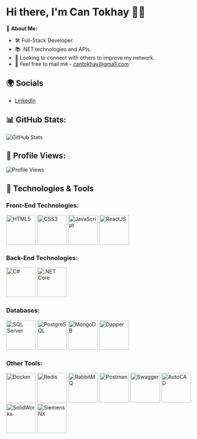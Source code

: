 # Hi there, I'm Can Tokhay 👋🏼

🌟 **About Me:**
- 🛠️ Full-Stack Developer.
- 📚 .NET technologies and APIs.
- 🤝 Looking to connect with others to improve my network.
- 📧 Feel free to mail me - cantokhay@gmail.com

## 🌍 Socials
- [LinkedIn](https://www.linkedin.com/in/cantokhay)

## 📊 GitHub Stats:
![GitHub Stats](https://github-readme-stats.vercel.app/api?username=cantokhay&show_icons=true&hide_title=true&count_private=true&theme=radical)

## 👀 Profile Views:
![Profile Views](https://komarev.com/ghpvc/?username=cantokhay)

## 🚀 Technologies & Tools

### Front-End Technologies:
<img src="[https://upload.wikimedia.org/wikipedia/commons/6/6c/HTML5_logo_and_wordmark.svg](https://www.svgrepo.com/show/303205/html-5-logo.svg)" alt="HTML5" width="80"/> 
<img src="https://upload.wikimedia.org/wikipedia/commons/3/3c/CSS3_logo_and_wordmark.svg" alt="CSS3" width="80"/> 
<img src="https://upload.wikimedia.org/wikipedia/commons/9/9c/JavaScript-logo.png" alt="JavaScript" width="80"/> 
<img src="https://upload.wikimedia.org/wikipedia/commons/a/a7/React-icon.svg" alt="ReactJS" width="80"/> 

### Back-End Technologies:
<img src="https://upload.wikimedia.org/wikipedia/commons/5/5f/C_Sharp_logo.png" alt="C#" width="80"/> 
<img src="https://upload.wikimedia.org/wikipedia/commons/1/1b/.NET_Core_Logo.svg" alt=".NET Core" width="80"/> 

### Databases:
<img src="https://upload.wikimedia.org/wikipedia/commons/2/29/Microsoft_SQL_Server_logo.png" alt="SQL Server" width="80"/> 
<img src="https://upload.wikimedia.org/wikipedia/commons/9/9b/Postgresql_logo.3colors-vertical.svg" alt="PostgreSQL" width="80"/> 
<img src="https://upload.wikimedia.org/wikipedia/commons/4/4c/MongoDB_Logo.svg" alt="MongoDB" width="80"/> 
<img src="https://dapper-tutorial.net/images/dapper-logo.png" alt="Dapper" width="80"/> 

### Other Tools:
<img src="https://www.docker.com/wp-content/uploads/2022/03/horizontal-logo-monochromatic-white.png" alt="Docker" width="80"/> 
<img src="https://upload.wikimedia.org/wikipedia/commons/2/22/Redis_logo.svg" alt="Redis" width="80"/> 
<img src="https://www.rabbitmq.com/img/rabbitmq_logo.svg" alt="RabbitMQ" width="80"/> 
<img src="https://www.postman.com/assets/logos/postman-icon.svg" alt="Postman" width="80"/> 
<img src="https://upload.wikimedia.org/wikipedia/commons/b/bb/Swagger_logo.svg" alt="Swagger" width="80"/> 
<img src="https://upload.wikimedia.org/wikipedia/commons/6/6c/AutoCAD_Logo.png" alt="AutoCAD" width="80"/> 
<img src="https://upload.wikimedia.org/wikipedia/commons/6/66/SolidWorks_logo.svg" alt="SolidWorks" width="80"/> 
<img src="https://upload.wikimedia.org/wikipedia/commons/c/c9/Siemens_NX_logo.svg" alt="Siemens NX" width="80"/> 
